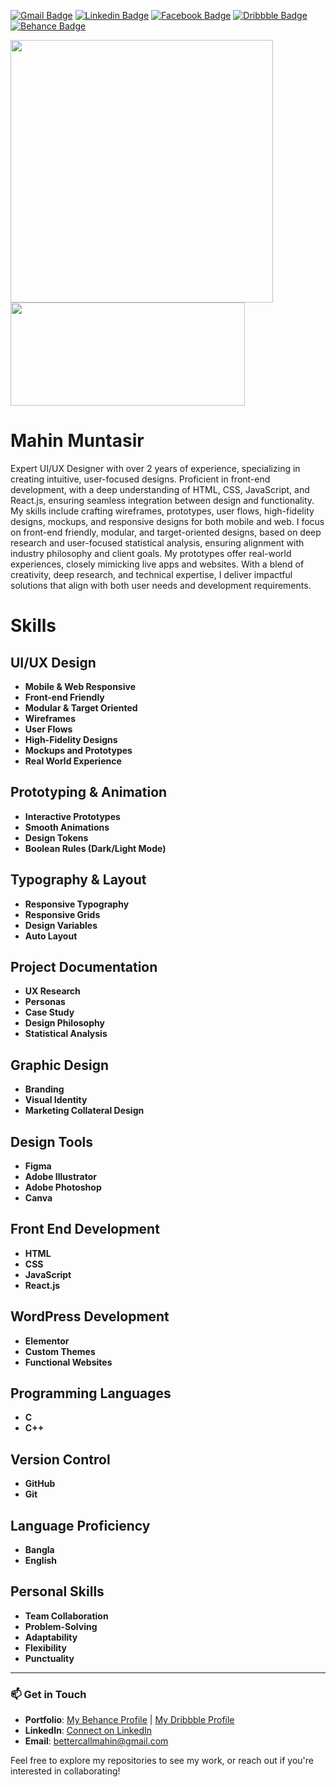 [![Gmail Badge](https://img.shields.io/badge/-Mail%20Me-c14438?style=flat&logo=Gmail&logoColor=white)](mailto:bettercallmahin@gmail.com) 
[![Linkedin Badge](https://img.shields.io/badge/-LinkedIn-0072b1?style=flat&logo=Linkedin&logoColor=white)](https://www.linkedin.com/in/bettercallmahin) [![Facebook Badge](https://img.shields.io/badge/Facebook-1877F2?style=flat&logo=facebook&logoColor=white)](https://www.facebook.com/bettercallmahin)
[![Dribbble Badge](https://img.shields.io/badge/-Dribbble-EA4C89?style=flat&logo=dribbble&logoColor=white)](https://www.dribbble.com/bettercallmahin)
[![Behance Badge](https://img.shields.io/badge/-Behance-0057FF?style=flat&logo=behance&logoColor=white)](https://www.behance.net/bettercallmahin)


<a href="https://github.com/anuraghazra/github-readme-stats">
  <img align="center" src="https://github-readme-stats.vercel.app/api?username=bettercallmahin&theme=onedark&count_private=true&show_icons=true" width="420px" />
</a>
<a href="https://github.com/anuraghazra/github-readme-stats">
  <img align="center" src="https://github-readme-stats.vercel.app/api/top-langs/?username=bettercallmahin&layout=compact&count_private=true&theme=onedark&count_private=true&show_icons=true" height="165px" width="375px" />
</a>





# Mahin Muntasir

Expert UI/UX Designer with over 2 years of experience, specializing in creating intuitive, user-focused designs. Proficient in front-end development, with a deep understanding of HTML, CSS, JavaScript, and React.js, ensuring seamless integration between design and functionality. My skills include crafting wireframes, prototypes, user flows, high-fidelity designs, mockups, and responsive designs for both mobile and web. I focus on front-end friendly, modular, and target-oriented designs, based on deep research and user-focused statistical analysis, ensuring alignment with industry philosophy and client goals. My prototypes offer real-world experiences, closely mimicking live apps and websites. With a blend of creativity, deep research, and technical expertise, I deliver impactful solutions that align with both user needs and development requirements.

# Skills

## UI/UX Design
- **Mobile & Web Responsive**
- **Front-end Friendly**
- **Modular & Target Oriented**
- **Wireframes**
- **User Flows**
- **High-Fidelity Designs**
- **Mockups and Prototypes**
- **Real World Experience**

## Prototyping & Animation
- **Interactive Prototypes**
- **Smooth Animations**
- **Design Tokens**
- **Boolean Rules (Dark/Light Mode)**

## Typography & Layout
- **Responsive Typography**
- **Responsive Grids**
- **Design Variables**
- **Auto Layout**

## Project Documentation
- **UX Research**
- **Personas**
- **Case Study**
- **Design Philosophy**
- **Statistical Analysis**

## Graphic Design
- **Branding**
- **Visual Identity**
- **Marketing Collateral Design**

## Design Tools
- **Figma**
- **Adobe Illustrator**
- **Adobe Photoshop**
- **Canva**

## Front End Development
- **HTML**
- **CSS**
- **JavaScript**
- **React.js**

## WordPress Development
- **Elementor**
- **Custom Themes**
- **Functional Websites**

## Programming Languages
- **C**
- **C++**

## Version Control
- **GitHub**
- **Git**

## Language Proficiency
- **Bangla**
- **English**

## Personal Skills
- **Team Collaboration**
- **Problem-Solving**
- **Adaptability**
- **Flexibility**
- **Punctuality**

---

### 📫 Get in Touch
- **Portfolio**: [My Behance Profile](https://www.behance.net/bettercallmahin) | [My Dribbble Profile](https://dribbble.com/bettercallmahin)
- **LinkedIn**: [Connect on LinkedIn](https://www.linkedin.com/in/bettercallmahin)
- **Email**: bettercallmahin@gmail.com

Feel free to explore my repositories to see my work, or reach out if you're interested in collaborating!
